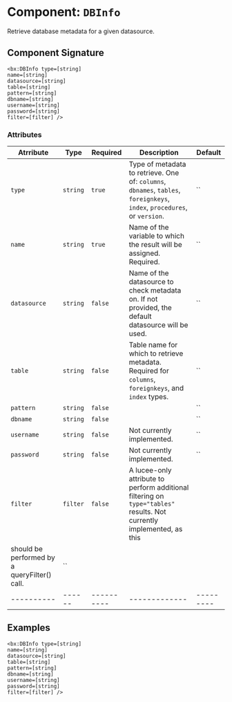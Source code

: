 [comment]: # (Note: This documentation is generated dynamically in the build process.  To modify the contents, change the javadoc on the _invoke method of the Component class)
# Component: `DBInfo`

Retrieve database metadata for a given datasource.

## Component Signature
```
<bx:DBInfo type=[string]
name=[string]
datasource=[string]
table=[string]
pattern=[string]
dbname=[string]
username=[string]
password=[string]
filter=[filter] />
```
### Attributes

| Atrribute | Type | Required | Description | Default |
|----------|------|----------|-------------|---------|
| `type` | `string` | `true` | Type of metadata to retrieve. One of: `columns`, `dbnames`, `tables`, `foreignkeys`, `index`, `procedures`, or `version`. | ``|
| `name` | `string` | `true` | Name of the variable to which the result will be assigned. Required. | ``|
| `datasource` | `string` | `false` | Name of the datasource to check metadata on. If not provided, the default datasource will be used. | ``|
| `table` | `string` | `false` | Table name for which to retrieve metadata. Required for `columns`, `foreignkeys`, and `index` types. | ``|
| `pattern` | `string` | `false` |  | ``|
| `dbname` | `string` | `false` |  | ``|
| `username` | `string` | `false` | Not currently implemented. | ``|
| `password` | `string` | `false` | Not currently implemented. | ``|
| `filter` | `filter` | `false` | A lucee-only attribute to perform additional filtering on <code>type="tables"</code> results. Not currently implemented, as this
                   should be performed by a queryFilter() call. | ``|
|----------|------|----------|-------------|---------|



## Examples

```
<bx:DBInfo type=[string]
name=[string]
datasource=[string]
table=[string]
pattern=[string]
dbname=[string]
username=[string]
password=[string]
filter=[filter] />
```
